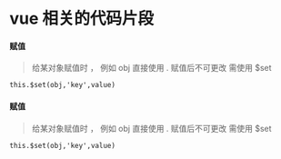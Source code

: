 # vue 相关的代码片段 #

#### 赋值 #####

> 给某对象赋值时 ， 例如 obj 直接使用 . 赋值后不可更改 需使用 $set

```
this.$set(obj,'key',value)
```

#### 赋值 #####

> 给某对象赋值时 ， 例如 obj 直接使用 . 赋值后不可更改 需使用 $set

```
this.$set(obj,'key',value)
```

